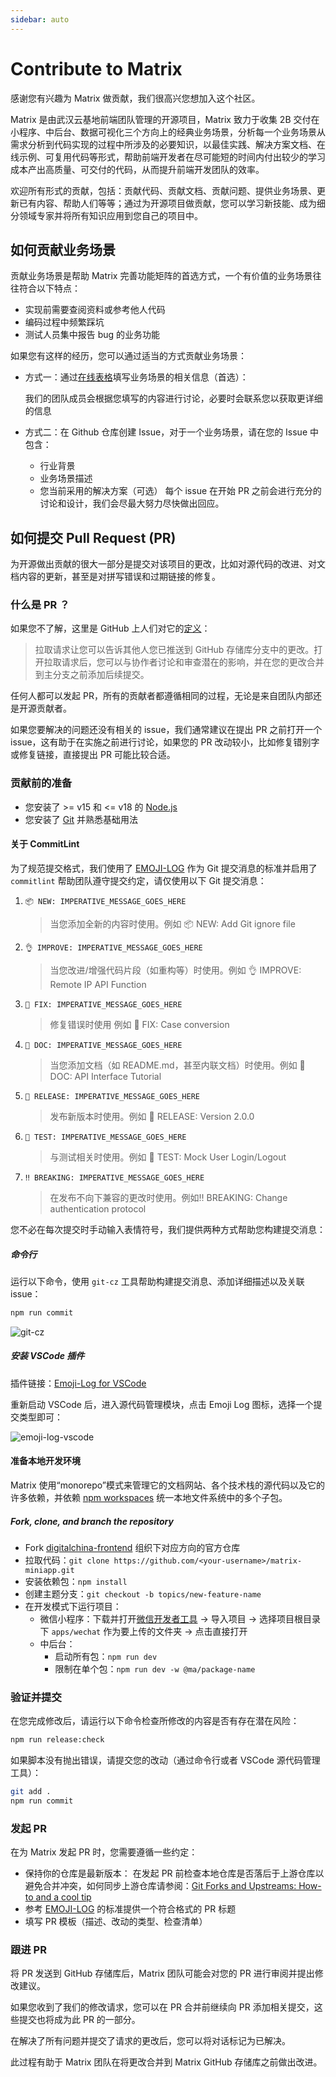 ```yaml
---
sidebar: auto
---
```


# Contribute to Matrix

感谢您有兴趣为 Matrix 做贡献，我们很高兴您想加入这个社区。

Matrix 是由武汉云基地前端团队管理的开源项目，Matrix 致力于收集 2B 交付在小程序、中后台、数据可视化三个方向上的经典业务场景，分析每一个业务场景从需求分析到代码实现的过程中所涉及的必要知识，以最佳实践、解决方案文档、在线示例、可复用代码等形式，帮助前端开发者在尽可能短的时间内付出较少的学习成本产出高质量、可交付的代码，从而提升前端开发团队的效率。

欢迎所有形式的贡献，包括：贡献代码、贡献文档、贡献问题、提供业务场景、更新已有内容、帮助人们等等；通过为开源项目做贡献，您可以学习新技能、成为细分领域专家并将所有知识应用到您自己的项目中。

## 如何贡献业务场景

贡献业务场景是帮助 Matrix 完善功能矩阵的首选方式，一个有价值的业务场景往往符合以下特点：

- 实现前需要查阅资料或参考他人代码
- 编码过程中频繁踩坑
- 测试人员集中报告 bug 的业务功能

如果您有这样的经历，您可以通过适当的方式贡献业务场景：

- 方式一：通过[在线表格](https://doc.weixin.qq.com/sheet/e3_AAIAhAYhAL8EwM3EqSvRFavznf5fA?scode=AGEA5AcDAAok6EZiqqAAIAhAYhAL8&tab=BB08J2&journal_source=chat&roomid=Room%3A53330857886161&open_source=wecomgroup&version=4.1.0.6011&platform=win)填写业务场景的相关信息（首选）：

  我们的团队成员会根据您填写的内容进行讨论，必要时会联系您以获取更详细的信息

- 方式二：在 Github 仓库创建 Issue，对于一个业务场景，请在您的 Issue 中包含：
  - 行业背景
  - 业务场景描述
  - 您当前采用的解决方案（可选）
    每个 issue 在开始 PR 之前会进行充分的讨论和设计，我们会尽最大努力尽快做出回应。

## 如何提交 Pull Request (PR)

为开源做出贡献的很大一部分是提交对该项目的更改，比如对源代码的改进、对文档内容的更新，甚至是对拼写错误和过期链接的修复。

### 什么是 PR ？

如果您不了解，这里是 GitHub 上人们对它的[定义](https://docs.github.com/en/pull-requests/collaborating-with-pull-requests/proposing-changes-to-your-work-with-pull-requests/about-pull-requests)：

> 拉取请求让您可以告诉其他人您已推送到 GitHub 存储库分支中的更改。打开拉取请求后，您可以与协作者讨论和审查潜在的影响，并在您的更改合并到主分支之前添加后续提交。

任何人都可以发起 PR，所有的贡献者都遵循相同的过程，无论是来自团队内部还是开源贡献者。

如果您要解决的问题还没有相关的 issue，我们通常建议在提出 PR 之前打开一个 issue，这有助于在实施之前进行讨论，如果您的 PR 改动较小，比如修复错别字或修复链接，直接提出 PR 可能比较合适。

### 贡献前的准备

- 您安装了 >= v15 和 <= v18 的 [Node.js](https://nodejs.org/zh-cn/)
- 您安装了 [Git](https://git-scm.com/downloads) 并熟悉基础用法

#### 关于 CommitLint

为了规范提交格式，我们使用了 [EMOJI-LOG](https://github.com/ahmadawais/Emoji-Log#philosophy) 作为 Git 提交消息的标准并启用了 `commitlint` 帮助团队遵守提交约定，请仅使用以下 Git 提交消息：

1. `📦 NEW: IMPERATIVE_MESSAGE_GOES_HERE`
   > 当您添加全新的内容时使用。例如 📦 NEW: Add Git ignore file
2. `👌 IMPROVE: IMPERATIVE_MESSAGE_GOES_HERE`
   > 当您改进/增强代码片段（如重构等）时使用。例如 👌 IMPROVE: Remote IP API Function
3. `🐛 FIX: IMPERATIVE_MESSAGE_GOES_HERE`
   > 修复错误时使用 例如 🐛 FIX: Case conversion
4. `📖 DOC: IMPERATIVE_MESSAGE_GOES_HERE`
   > 当您添加文档（如 README.md，甚至内联文档）时使用。例如 📖 DOC: API Interface Tutorial
5. `🚀 RELEASE: IMPERATIVE_MESSAGE_GOES_HERE`
   > 发布新版本时使用。例如 🚀 RELEASE: Version 2.0.0
6. `🤖 TEST: IMPERATIVE_MESSAGE_GOES_HERE`
   > 与测试相关时使用。例如 🤖 TEST: Mock User Login/Logout
7. `‼️ BREAKING: IMPERATIVE_MESSAGE_GOES_HERE`
   > 在发布不向下兼容的更改时使用。例如‼️ BREAKING: Change authentication protocol

您不必在每次提交时手动输入表情符号，我们提供两种方式帮助您构建提交消息：

##### 命令行

运行以下命令，使用 `git-cz` 工具帮助构建提交消息、添加详细描述以及关联 issue：

```sh
npm run commit
```

![git-cz](/images/contributing/git-cz.png)

##### 安装 VSCode 插件

插件链接：[Emoji-Log for VSCode](https://marketplace.visualstudio.com/items?itemName=ahmadawais.emoji-log-vscode)

重新启动 VSCode 后，进入源代码管理模块，点击 Emoji Log 图标，选择一个提交类型即可：

![emoji-log-vscode](/images/contributing/emoji-log-vscode.png)

#### 准备本地开发环境

Matrix 使用“monorepo”模式来管理它的文档网站、各个技术栈的源代码以及它的许多依赖，并依赖 [npm workspaces](https://docs.npmjs.com/cli/v7/using-npm/workspaces) 统一本地文件系统中的多个子包。

##### Fork, clone, and branch the repository

- Fork [digitalchina-frontend](https://github.com/digitalchina-frontend) 组织下对应方向的官方仓库
- 拉取代码：`git clone https://github.com/<your-username>/matrix-miniapp.git`
- 安装依赖包：`npm install`
- 创建主题分支：`git checkout -b topics/new-feature-name`
- 在开发模式下运行项目：
  - 微信小程序：下载并打开[微信开发者工具](https://developers.weixin.qq.com/miniprogram/dev/devtools/download.html) -> 导入项目 -> 选择项目根目录下 `apps/wechat` 作为要上传的文件夹 -> 点击直接打开
  - 中后台：
    - 启动所有包：`npm run dev`
    - 限制在单个包：`npm run dev -w @ma/package-name`

### 验证并提交

在您完成修改后，请运行以下命令检查所修改的内容是否有存在潜在风险：

```sh
npm run release:check
```

如果脚本没有抛出错误，请提交您的改动（通过命令行或者 VSCode 源代码管理工具）：

```sh
git add .
npm run commit
```

### 发起 PR

在为 Matrix 发起 PR 时，您需要遵循一些约定：

- 保持你的仓库是最新版本：
  在发起 PR 前检查本地仓库是否落后于上游仓库以避免合并冲突，如何同步上游仓库请参阅：[Git Forks and Upstreams: How-to and a cool tip](https://www.atlassian.com/git/tutorials/git-forks-and-upstreams)
- 参考 [EMOJI-LOG](https://github.com/ahmadawais/Emoji-Log#philosophy) 的标准提供一个符合格式的 PR 标题
- 填写 PR 模板（描述、改动的类型、检查清单）

### 跟进 PR

将 PR 发送到 GitHub 存储库后，Matrix 团队可能会对您的 PR 进行审阅并提出修改建议。

如果您收到了我们的修改请求，您可以在 PR 合并前继续向 PR 添加相关提交，这些提交也将成为此 PR 的一部分。

在解决了所有问题并提交了请求的更改后，您可以将对话标记为已解决。

此过程有助于 Matrix 团队在将更改合并到 Matrix GitHub 存储库之前做出改进。
